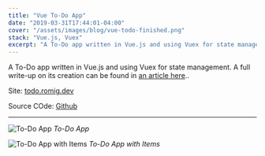 ```yaml
---
title: "Vue To-Do App"
date: "2019-03-31T17:44:01-04:00"
cover: "/assets/images/blog/vue-todo-finished.png"
stack: "Vue.js, Vuex"
excerpt: "A To-Do app written in Vue.js and using Vuex for state management."
---
```


A To-Do app written in Vue.js and using Vuex for state management. A full write-up on its creation can be found in [an article here](/blog/building-a-to-do-app-with-vue-and-vuex)..

Site: [todo.romig.dev](https://todo.romig.dev)

Source COde: [Github](https://github.com/aromig/vue-todo-vuex)

---

![To-Do App](/assets/images/blog/vue-todo-screen.png)
_To-Do App_

![To-Do App with Items](/assets/images/blog/vue-todo-finished.png)
_To-Do App with Items_
